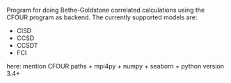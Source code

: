 Program for doing Bethe-Goldstone correlated calculations using the CFOUR 
program as backend. The currently supported models are:

 - CISD
 - CCSD
 - CCSDT
 - FCI

here: mention CFOUR paths + mpi4py + numpy + seaborn + python version 3.4+
